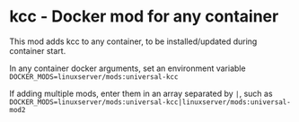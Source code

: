# kcc - Docker mod for any container

This mod adds kcc to any container, to be installed/updated during container start.

In any container docker arguments, set an environment variable `DOCKER_MODS=linuxserver/mods:universal-kcc`

If adding multiple mods, enter them in an array separated by `|`, such as `DOCKER_MODS=linuxserver/mods:universal-kcc|linuxserver/mods:universal-mod2`